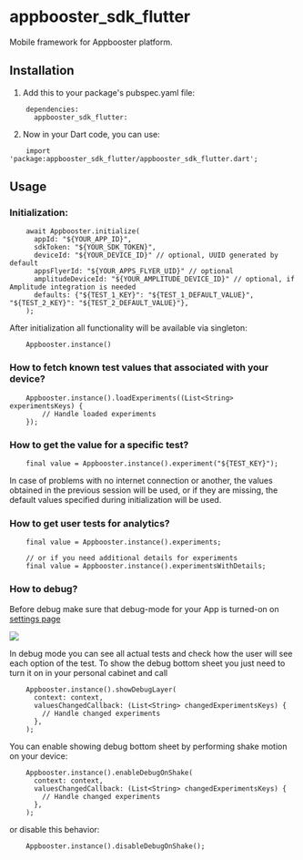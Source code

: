 # appbooster_sdk_flutter

Mobile framework for Appbooster platform.

## Installation

1. Add this to your package's pubspec.yaml file:
```
    dependencies:
      appbooster_sdk_flutter:
```

2. Now in your Dart code, you can use:
```
    import 'package:appbooster_sdk_flutter/appbooster_sdk_flutter.dart';
```

## Usage


### Initialization:

```
    await Appbooster.initialize(
      appId: "${YOUR_APP_ID}",
      sdkToken: "${YOUR_SDK_TOKEN}",
      deviceId: "${YOUR_DEVICE_ID}" // optional, UUID generated by default
      appsFlyerId: "${YOUR_APPS_FLYER_UID}" // optional
      amplitudeDeviceId: "${YOUR_AMPLITUDE_DEVICE_ID}" // optional, if Amplitude integration is needed
      defaults: {"${TEST_1_KEY}": "${TEST_1_DEFAULT_VALUE}", "${TEST_2_KEY}": "${TEST_2_DEFAULT_VALUE}"},
    );
```

After initialization all functionality will be available via singleton:

```
    Appbooster.instance()
```

### How to fetch known test values that associated with your device?

```
    Appbooster.instance().loadExperiments((List<String> experimentsKeys) {
        // Handle loaded experiments
    });
```

### How to get the value for a specific test?

```
    final value = Appbooster.instance().experiment("${TEST_KEY}");
```

In case of problems with no internet connection or another, the values obtained in the previous session will be used, or if they are missing, the default values specified during initialization will be used.

### How to get user tests for analytics?

```
    final value = Appbooster.instance().experiments;
    
    // or if you need additional details for experiments
    final value = Appbooster.instance().experimentsWithDetails;

```

### How to debug?

Before debug make sure that debug-mode for your App is turned-on on [settings page](https://platform.appbooster.com/ab/settings)

  ![](https://imgproxy.appbooster.com/9ACImnEbmsO822dynjTjcC_B8aXzbbpPQsOgop2PlBs//aHR0cHM6Ly9hcHBib29zdGVyLWNsb3VkLnMzLmV1LWNlbnRyYWwtMS5hbWF6b25hd3MuY29tLzk0N2M5NzdmLTAwY2EtNDA1Yi04OGQ4LTAzOTM4ZjY4OTAzYi5wbmc.png)

In debug mode you can see all actual tests and check how the user will see each option of the test.
To show the debug bottom sheet you just need to turn it on in your personal cabinet and call

```
    Appbooster.instance().showDebugLayer(
      context: context,
      valuesChangedCallback: (List<String> changedExperimentsKeys) {
        // Handle changed experiments
      },
    );
```

You can enable showing debug bottom sheet by performing shake motion on your device:

```
    Appbooster.instance().enableDebugOnShake(
      context: context,
      valuesChangedCallback: (List<String> changedExperimentsKeys) {
        // Handle changed experiments
      },
    );
```

or disable this behavior:

```
    Appbooster.instance().disableDebugOnShake();
```
